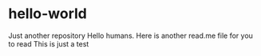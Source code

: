 # hello-world
Just another repository
Hello humans. Here is another read.me file for you to read
This is just a test
